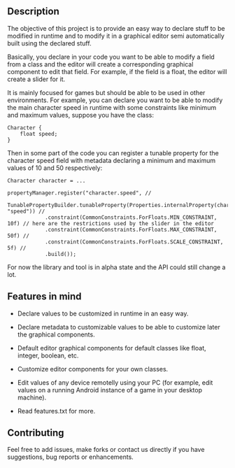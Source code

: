 Description
------------

The objective of this project is to provide an easy way to declare stuff to be modified in runtime and to modify it in a graphical editor semi automatically built using the declared stuff. 

Basically, you declare in your code you want to be able to modify a field from a class and the editor will create a corresponding graphical component to edit that field. For example, if the field is a float, the editor will create a slider for it. 

It is mainly focused for games but should be able to be used in other environments. For example, you can declare you want to be able to modify the main character speed in runtime with some constraints like minimum and maximum values, suppose you have the class:

	Character {
		float speed;
	}

Then in some part of the code you can register a tunable property for the character speed field with metadata declaring a minimum and maximum values of 10 and 50 respectively:

	Character character = ...

	propertyManager.register("character.speed", //
		TunablePropertyBuilder.tunableProperty(Properties.internalProperty(character, "speed")) //
				.constraint(CommonConstraints.ForFloats.MIN_CONSTRAINT, 10f) // here are the restrictions used by the slider in the editor
				.constraint(CommonConstraints.ForFloats.MAX_CONSTRAINT, 50f) //
				.constraint(CommonConstraints.ForFloats.SCALE_CONSTRAINT, 5f) //
				.build());

For now the library and tool is in alpha state and the API could still change a lot.

Features in mind
------------

* Declare values to be customized in runtime in an easy way.
* Declare metadata to customizable values to be able to customize later the graphical components.
* Default editor graphical components for default classes like float, integer, boolean, etc.
* Customize editor components for your own classes.
* Edit values of any device remotelly using your PC (for example, edit values on a running Android instance of a game in your desktop machine).

* Read features.txt for more.

Contributing
------------

Feel free to add issues, make forks or contact us directly if you have suggestions, bug reports or enhancements.

